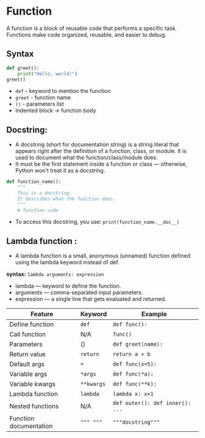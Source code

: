 # Function
A function is a block of reusable code that performs a specific task. Functions make code organized, reusable, and easier to debug.

## Syntax

```python
def greet():
    print("Hello, world!")
greet()    
```  
- `def` - keyword to mention the function
- `greet` - function name
- `()` - parameters list
- Indented block → function body

## Docstring:

- A docstring (short for documentation string) is a string literal that appears right after the definition of a function, class, or module. It is used to document what the function/class/module does.
- It must be the first statement inside a function or class — otherwise, Python won't treat it as a docstring.

```python
def function_name():
    """
    This is a docstring.
    It describes what the function does.
    """
    # function code
```
-  To access this docstring, you use: ` print(function_name.__doc__)
`

## Lambda function :

- A lambda function is a small, anonymous (unnamed) function defined using the lambda keyword instead of def.

**syntax:** `lambda arguments: expression`

- lambda — keyword to define the function.
- arguments — comma-separated input parameters.
- expression — a single line that gets evaluated and returned.




| Feature                | Keyword    | Example                         |
| ---------------------- | ---------- | ------------------------------- |
| Define function        | `def`      | `def func():`                   |
| Call function          | N/A        | `func()`                        |
| Parameters             | ()         | `def greet(name):`              |
| Return value           | `return`   | `return a + b`                  |
| Default args           | `=`        | `def func(x=5):`                |
| Variable args          | `*args`    | `def func(*a):`                 |
| Variable kwargs        | `**kwargs` | `def func(**k):`                |
| Lambda function        | `lambda`   | `lambda x: x+1`                 |
| Nested functions       | N/A        | `def outer(): def inner(): ...` |
| Function documentation | `""" """`  | `"""docstring"""`               |
